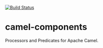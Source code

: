 [![Build Status](https://travis-ci.org/edigonzales/camel-components.svg?branch=master)](https://travis-ci.org/edigonzales/camel-components)
# camel-components
Processors and Predicates for Apache Camel.
